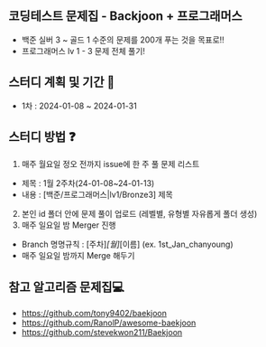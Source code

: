 ## 코딩테스트 문제집 - Backjoon + 프로그래머스
- 백준 실버 3 ~ 골드 1 수준의 문제를 200개 푸는 것을 목표로!!
- 프로그래머스 lv 1 - 3 문제 전체 풀기!

## 스터디 계획 및 기간 📆
- 1차 : 2024-01-08 ~ 2024-01-31

## 스터디 방법 ❓

1. 매주 월요일 정오 전까지 issue에 한 주 풀 문제 리스트
- 제목 : 1월 2주차(24-01-08~24-01-13)
- 내용 : [백준/프로그래머스|lv1/Bronze3] 제목
2. 본인 id 폴더 안에 문제 풀이 업로드 (레벨별, 유형별 자유롭게 폴더 생성)
3. 매주 일요일 밤 Merger 진행
  - Branch 명명규칙 : [주차]_[월]_[이름] (ex. 1st_Jan_chanyoung)
  - 매주 일요일 밤까지 Merge 해두기

## 참고 알고리즘 문제집💻
- https://github.com/tony9402/baekjoon
- https://github.com/RanolP/awesome-baekjoon
- https://github.com/stevekwon211/Baekjoon
